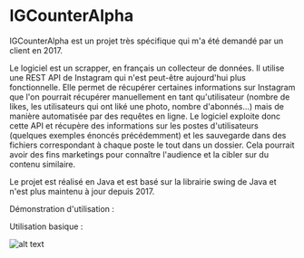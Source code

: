 # IGCounterAlpha

IGCounterAlpha est un projet très spécifique qui m'a été demandé par un client en 2017.

Le logiciel est un scrapper, en français un collecteur de données. Il utilise une REST API de Instagram qui n'est peut-être aujourd'hui plus fonctionnelle.
Elle permet de récupérer certaines informations sur Instagram que l'on pourrait récupérer manuellement en tant qu'utilisateur (nombre de likes, les utilisateurs qui ont liké une photo, nombre d'abonnés...) mais de manière automatisée par des requêtes en ligne.
Le logiciel exploite donc cette API et récupère des informations sur les postes d'utilisateurs (quelques exemples énoncés précédemment) et les sauvegarde dans des fichiers correspondant à chaque poste le tout dans un dossier. Cela pourrait avoir des fins marketings pour connaître l'audience et la cibler sur du contenu similaire.

Le projet est réalisé en Java et est basé sur la librairie swing de Java et n'est plus maintenu à jour depuis 2017.

Démonstration d'utilisation :

Utilisation basique :

  ![alt text](https://github.com/zentsugo/IGCounterAlpha/blob/main/IGC-basic-use.gif?raw=true)
